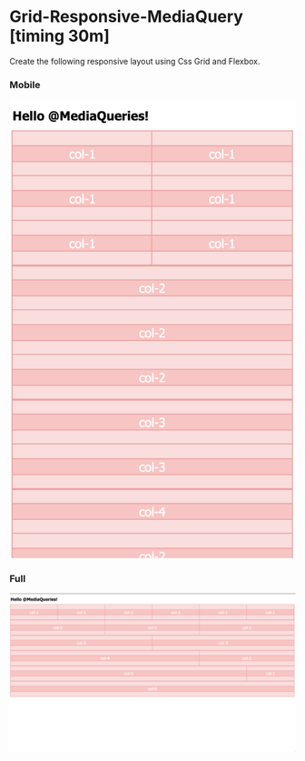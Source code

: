 # Grid-Responsive-MediaQuery [timing 30m]

Create the following responsive layout using Css Grid and Flexbox.

### Mobile
![](./2.png?raw=true)

### Full
![](./1.png?raw=true)
